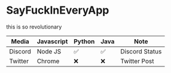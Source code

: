 # SayFuckInEveryApp

this is so revolutionary

| Media   | Javascript         | Python             | Java               | Note           |
|---------|--------------------|--------------------|--------------------|----------------|
| Discord | Node JS            | :white_check_mark: | :white_check_mark: | Discord Status |
| Twitter | Chrome             | :x:                | :x:                | Twitter Post   |
